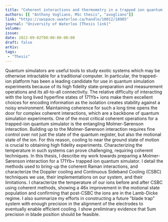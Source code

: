 ```yaml
---
title: "Coherent interactions and thermometry in a trapped ion quantum simulator"
authors: [[ "Anthony Vogliano, MSc thesis", "avogliano"]]
link: "https://uwspace.uwaterloo.ca/handle/10012/18905"
journal: "University of Waterloo [Thesis link]"
volume: 
issue: 
date: 2022-09-02T00:00:00-00:00
draft: false
arXiv:
tags:
 - "Thesis"
---
```


Quantum simulators are useful tools to study exotic systems which may be otherwise
intractable for a traditional computer. In particular, the trapped-ion platform has been a
leading candidate for use in quantum simulation experiments because of its high fidelity
state-preparation and measurement operations and its all-to-all connectivity. The relative
difficulty of interacting with the long lived hyperfine states of 171Yb+
ions make them
excellent choices for encoding information as the isolation creates stability against a noisy
environment. Maintaining coherence for such a long time opens the door for complex
coherent interactions, which are a backbone of quantum simulation experiments. One of
the most critical coherent operations for a trapped-ion quantum simulator is the entangling
Molmer-Sørenson interaction.
Building up to the Molmer-Sørenson interaction requires fine control over not just the
state of the quantum register, but also the motional state of the ion. For this reason,
cooling to near the ground state of motion is crucial to obtaining high fidelity experiments.
Characterizing the temperature in such systems can prove challenging, requiring coherent
techniques.
In this thesis, I describe my work towards preparing a Molmer-Sørenson interaction
for a 171Yb+
trapped ion quantum simulator. I detail the methods used to bring-up the
coherent Raman interactions, and characterize the Doppler cooling and Continuous Sideband Cooling (CSBC) techniques we use, their implementations on our system, and their
limitations. I characterize the temperature of our ions before and after CSBC using coherent methods, showing a 46x improvement in the motional state population and confirming
that post-CSBC the ions are in the Lamb-Dicke regime. I also summarize my efforts in
constructing a future ”blade trap” system with enough precision in the alignment of the
electrodes to eventually enable efficient cooling. I show preliminary evidence that 5um
precision in blade position should be feasible.

